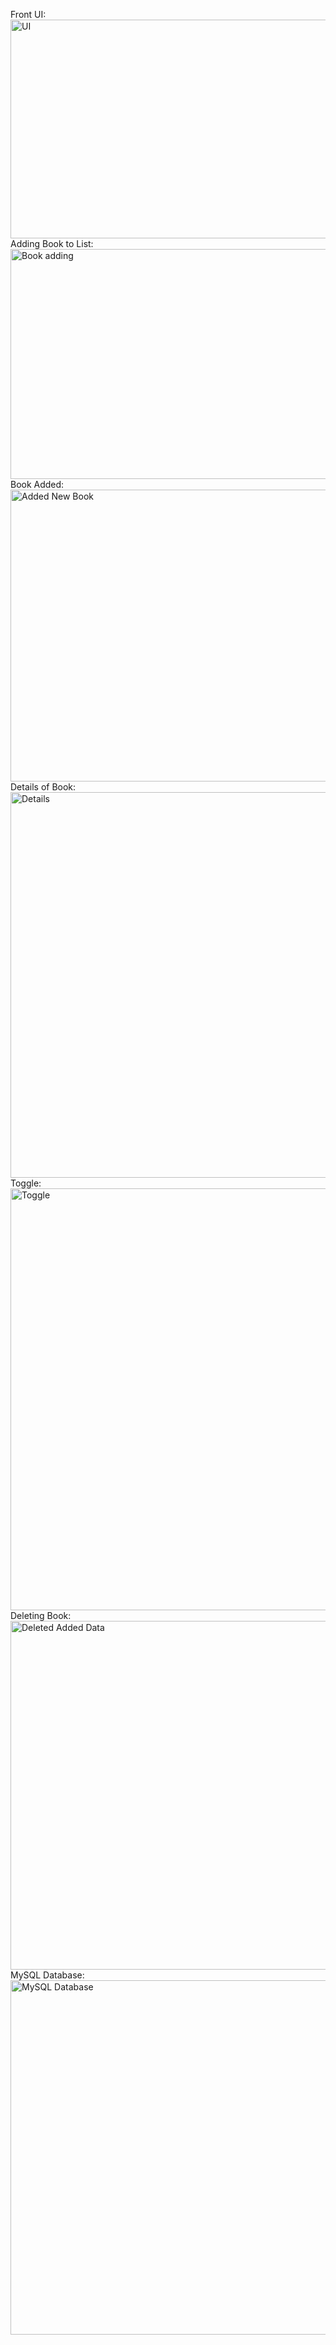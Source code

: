 Front UI: <br>
<img width="868" height="350" alt="UI" src="https://github.com/user-attachments/assets/aababd67-037f-439c-9713-58c5d0a7733b" />
Adding Book to List: <br>
<img width="921" height="368" alt="Book adding" src="https://github.com/user-attachments/assets/684e10a4-825d-4b40-8f13-465a3373e4b5" />
Book Added: <br>
<img width="907" height="467" alt="Added New Book" src="https://github.com/user-attachments/assets/9718b169-b13b-4199-8d81-e1db664bdc9d" />
Details of Book: <br> 
<img width="962" height="617" alt="Details" src="https://github.com/user-attachments/assets/d92f3bc8-bf80-49d7-8f9b-519f272237cd" />
Toggle: <br>
<img width="1092" height="675" alt="Toggle" src="https://github.com/user-attachments/assets/d6e724ee-25fe-4601-b415-93e06ce6534f" />
Deleting Book: <br> 
<img width="911" height="558" alt="Deleted Added Data" src="https://github.com/user-attachments/assets/b78e8d21-3258-4f1a-8fd5-c3ff90428688" />
MySQL Database: <br>
<img width="567" height="567" alt="MySQL Database" src="https://github.com/user-attachments/assets/2cbee2a1-7eb2-41e6-b490-e33398b4e4fa" />
